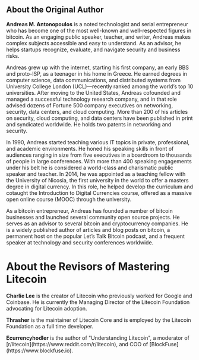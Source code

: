 <section data-type="colophon" class="abouttheauthor">
  <h1>About the Original Author</h1>
  <p><strong>Andreas M. Antonopoulos</strong> is a noted technologist and serial entrepreneur who has become one of the most well-known and well-respected figures in bitcoin. As an engaging public speaker, teacher, and writer, Andreas makes complex subjects accessible and easy to understand. As an advisor, he helps startups recognize, evaluate, and navigate security and business risks.</p>

<p>Andreas grew up with the internet, starting his first company, an early BBS and proto-ISP, as a teenager in his home in Greece. He earned degrees in computer science, data communications, and distributed systems from University College London (UCL)&#x2014;recently ranked among the world&#x2019;s top 10 universities. After moving to the United States, Andreas cofounded and managed a successful technology research company, and in that role advised dozens of Fortune 500 company executives on networking, security, data centers, and cloud computing. More than 200 of his articles on security, cloud computing, and data centers have been published in print and syndicated worldwide. He holds two patents in networking and security.</p>

<p>In 1990, Andreas started teaching various IT topics in private, professional, and academic environments. He honed his speaking skills in front of audiences ranging in size from five executives in a boardroom to thousands of people in large conferences. With more than 400 speaking engagements under his belt he is considered a world-class and charismatic public speaker and teacher. In 2014, he was appointed as a teaching fellow with the University of Nicosia, the first university in the world to offer a masters degree in digital currency. In this role, he helped develop the curriculum and cotaught the Introduction to Digital Currencies course, offered as a massive open online course (MOOC) through the university.</p>

<p>As a bitcoin entrepreneur, Andreas has founded a number of bitcoin businesses and launched several community open source projects. He serves as an advisor to several bitcoin and cryptocurrency companies. He is a widely published author of articles and blog posts on bitcoin, a permanent host on the popular Let&#x2019;s Talk Bitcoin podcast, and a frequent speaker at technology and security conferences worldwide.</p>
</section>

  <h1>About the Revisors of Mastering Litecoin</h1>
<p><strong>Charlie Lee</strong> is the creator of Litecoin who previously worked for Google and Coinbase.  He is currently the Managing Director of the Litecoin Foundation advocating for Litecoin adoption.
<p><strong>Thrasher</strong> is the maintainer of Litecoin Core and is employed by the Litecoin Foundation as a full time developer.
<p><strong>Ecurrencyhodler</strong> is the author of "Understanding Litecoin", a moderator of [r/litecoin](https://www.reddit.com/r/litecoin), and COO of [BlockFuse](https://www.blockfuse.io).
